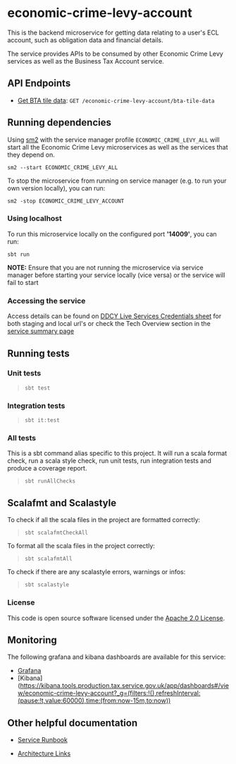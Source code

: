 # economic-crime-levy-account

This is the backend microservice for getting data relating to a user's ECL account, such as obligation data and
financial details.

The service provides APIs to be consumed by other Economic Crime Levy services as well as the Business Tax Account
service.

## API Endpoints

- [Get BTA tile data](api-docs/get-bta-tile-data.md): `GET /economic-crime-levy-account/bta-tile-data`

## Running dependencies

Using [sm2](https://github.com/hmrc/sm2)
with the service manager profile `ECONOMIC_CRIME_LEVY_ALL` will start
all the Economic Crime Levy microservices as well as the services
that they depend on.

```
sm2 --start ECONOMIC_CRIME_LEVY_ALL
```

To stop the microservice from running on service manager (e.g. to run your own version locally), you can run:

```
sm2 -stop ECONOMIC_CRIME_LEVY_ACCOUNT 
```


### Using localhost

To run this microservice locally on the configured port **'14009'**, you can run:

```
sbt run 
```

**NOTE:** Ensure that you are not running the microservice via service manager before starting your service locally (vice versa) or the service will fail to start


### Accessing the service

Access details can be found on
[DDCY Live Services Credentials sheet](https://docs.google.com/spreadsheets/d/1ecLTROmzZtv97jxM-5LgoujinGxmDoAuZauu2tFoAVU/edit?gid=1186990023#gid=1186990023)
for both staging and local url's or check the Tech Overview section in the
[service summary page ](https://confluence.tools.tax.service.gov.uk/display/ELSY/ECL+Service+Summary)


## Running tests

### Unit tests

> `sbt test`

### Integration tests

> `sbt it:test`

### All tests

This is a sbt command alias specific to this project. It will run a scala format
check, run a scala style check, run unit tests, run integration tests and produce a coverage report.
> `sbt runAllChecks`

## Scalafmt and Scalastyle

To check if all the scala files in the project are formatted correctly:
> `sbt scalafmtCheckAll`

To format all the scala files in the project correctly:
> `sbt scalafmtAll`

To check if there are any scalastyle errors, warnings or infos:
> `sbt scalastyle`

### License

This code is open source software licensed under
the [Apache 2.0 License]("http://www.apache.org/licenses/LICENSE-2.0.html").


## Monitoring

The following grafana and kibana dashboards are available for this service:

* [Grafana](https://grafana.tools.production.tax.service.gov.uk/d/economic-crime-levy-account/economic-crime-levy-account?orgId=1&from=now-24h&to=now&timezone=browser&var-ecsServiceName=ecs-economic-crime-levy-account-protected-Service-Lk7QibiQP6IF&var-ecsServicePrefix=ecs-economic-crime-levy-account-protected&refresh=15m)
* [Kibana](https://kibana.tools.production.tax.service.gov.uk/app/dashboards#/view/economic-crime-levy-account?_g=(filters:!(),refreshInterval:(pause:!t,value:60000),time:(from:now-15m,to:now))


## Other helpful documentation

* [Service Runbook](https://confluence.tools.tax.service.gov.uk/display/ELSY/Economic+Crime+Levy+%28ECL%29+Runbook)

* [Architecture Links](https://confluence.tools.tax.service.gov.uk/pages/viewpage.action?pageId=859504759)
